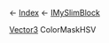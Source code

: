 ← [Index](Api-Index) ← [IMySlimBlock](VRage.Game.ModAPI.Ingame.IMySlimBlock)

[Vector3](VRageMath.Vector3) ColorMaskHSV